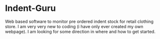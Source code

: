# Indent-Guru
Web based software to monitor pre ordered indent stock for retail clothing store.
I am very very new to coding (i have only ever created my own webpage). I am looking for some direction in where and how to get started.

